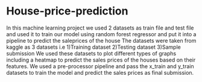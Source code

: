 # House-price-prediction
In this machine learning project we used 2 datasets as train file and test file and used it to train our model using random forest regressor and put it into a pipeline to predict the saleprices of the house The datasets were taken from kaggle as 3 datasets i.e 1)Training dataset 2)Testing dataset 3)Sample submission We used these datasets to plot different types of graphs including a heatmap to predict the sales prices of the houses based on their features. We used a pre-processor pipeline and pass the x_train and y_train datasets to train the model and predict the sales prices as final submission.
